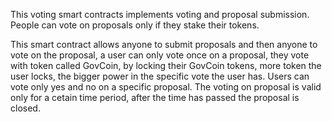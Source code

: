 This voting smart contracts implements voting and proposal submission.
People can vote on proposals only if they stake their tokens. 


This smart contract allows anyone to submit proposals and then anyone to vote on the proposal, a user can only vote once on a proposal, they vote with token called GovCoin, by locking their GovCoin tokens, more token the user locks, the bigger power in the specific vote the user has. Users can vote only yes and no on a specific proposal.
The voting on proposal is valid only for a cetain time period, after the time has passed the proposal is closed.
